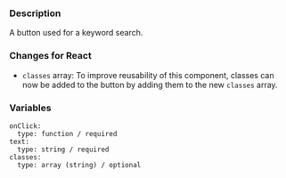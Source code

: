 ### Description
A button used for a keyword search.

### Changes for React
* `classes` array: To improve reusability of this component, classes can now be added to the button by adding them to the new `classes` array.

### Variables
~~~
onClick:
  type: function / required
text:
  type: string / required
classes:
  type: array (string) / optional
~~~